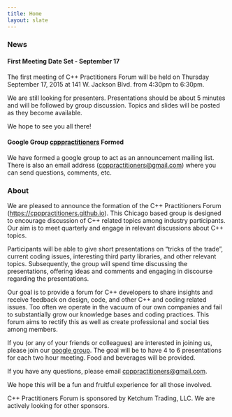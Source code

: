```yaml
---
title: Home
layout: slate
---
```

### News

#### First Meeting Date Set - September 17

The first meeting of C++ Practitioners Forum will be held on Thursday September 17, 2015 at 141 W. Jackson Blvd. from 4:30pm to 6:30pm.

We are still looking for presenters.  Presentations should be about 5 minutes and will be followed by group discussion.  Topics and slides will be posted as they become available.

We hope to see you all there!

#### Google Group [cpppractitioners](https://groups.google.com/forum/#!forum/cpppractitioners) Formed

We have formed a google group to act as an announcement mailing list.  There is also an email address (cpppractitioners@gmail.com) where you can send questions, comments, etc.

### About

We are pleased to announce the formation of the C++ Practitioners Forum (https://cpppractitioners.github.io).  This Chicago based group is designed to encourage discussion of C++ related topics among industry participants.  Our aim is to meet quarterly and engage in relevant discussions about C++ topics.

Participants will be able to give short presentations on “tricks of the trade”, current coding issues, interesting third party libraries, and other relevant topics.  Subsequently, the group will spend time discussing the presentations, offering ideas and comments and engaging in discourse regarding the presentations.

Our goal is to provide a forum for C++ developers to share insights and receive feedback on design, code, and other C++ and coding related issues.  Too often we operate in the vacuum of our own companies and fail to substantially grow our knowledge bases and coding practices.  This forum aims to rectify this as well as create professional and social ties among members.

If you (or any of your friends or colleagues) are interested in joining us, please join our [google group](https://groups.google.com/forum/#!forum/cpppractitioners).  The goal will be to have 4 to 6 presentations for each two hour meeting.  Food and beverages will be provided.

If you have any questions, please email cpppractitioners@gmail.com.

We hope this will be a fun and fruitful experience for all those involved.

C++ Practitioners Forum is sponsored by Ketchum Trading, LLC.  We are actively looking for other sponsors.
